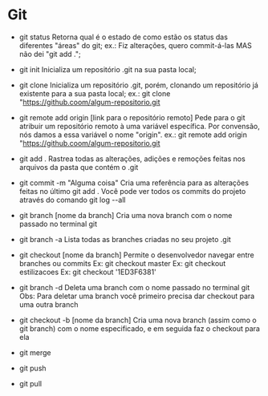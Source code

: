 # Git

- git status
    Retorna qual é o estado de como estão os status das diferentes "áreas" do git;
    ex.: Fiz alterações, quero commit-á-las MAS não dei "git add .";

- git init
    Inicializa um repositório .git na sua pasta local;

- git clone
    Inicializa um repositório .git, porém, clonando um repositório já existente para a sua pasta local;
    ex.: git clone "https://github.coom/algum-repositorio.git

- git remote add origin [link para o repositório remoto]
    Pede para o git atribuir um repositório remoto à uma variável específica.
    Por convensão, nós damos a essa variável o nome "origin".
    ex.: git remote add origin "https://github.coom/algum-repositorio.git

- git add .
    Rastrea todas as alterações, adições e remoções feitas nos arquivos da pasta que contém o .git
- git commit -m "Alguma coisa"
    Cria uma referência para as alterações feitas no último git add .
    Você pode ver todos os commits do projeto através do comando git log --all

- git branch [nome da branch]
    Cria uma nova branch com o nome passado no terminal git
- git branch -a
    Lista todas as branches criadas no seu projeto .git

- git checkout [nome da branch]
    Permite o desenvolvedor navegar entre branches ou commits
    Ex: git checkout master
    Ex: git checkout estilizacoes
    Ex: git checkout '1ED3F6381'

- git branch -d
    Deleta uma branch com o nome passado no terminal git
    Obs: Para deletar uma branch você primeiro precisa dar checkout para uma outra branch

- git checkout -b [nome da branch]
    Cria uma nova branch (assim como o git branch) com o nome especificado, e em seguida faz o checkout para ela

- git merge

- git push
- git pull
